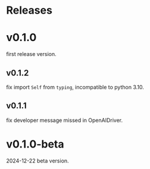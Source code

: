 # Releases


# v0.1.0

first release version.

## v0.1.2

fix import `Self` from `typing`, incompatible to python 3.10.

## v0.1.1

fix developer message missed in OpenAIDriver.

# v0.1.0-beta

2024-12-22 beta version.